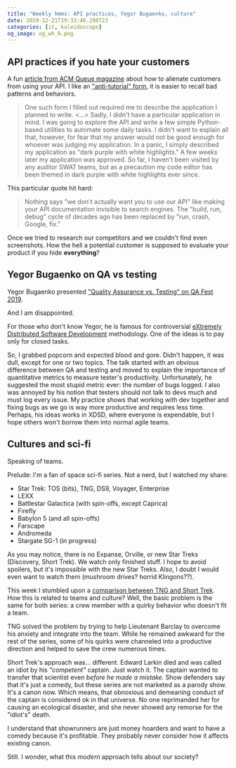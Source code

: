 ```yaml
---
title: "Weekly hmms: API practices, Yegor Bugaenko, culture"
date: 2019-12-21T19:33:46.298723
categories: [it, kaleidoscope]
og_image: og_wh_6.png
---
```


## API practices if you hate your customers
A fun [article from ACM Queue magazine](https://queue.acm.org/detail.cfm?ref=rss&id=3375635) about how to alienate
customers from using your API. I like an ["anti-tutorial" form](https://www.aviskase.com/articles/2019/09/02/your-api-is-your-public-image/), 
it is easier to recall bad patterns and behaviors.


> One such form I filled out required me to describe the application I planned to write. <...>
> Sadly, I didn't have a particular application in mind. I was going to explore the API and write a few simple 
> Python-based utilities to automate some daily tasks. I didn't want to explain all that, however, for fear that 
> my answer would not be good enough for whoever was judging my application. 
> In a panic, I simply described my application as "dark purple with white highlights." 
> A few weeks later my application was approved. So far, I haven't been visited by any auditor SWAT teams, 
> but as a precaution my code editor has been themed in dark purple with white highlights ever since.

This particular quote hit hard:

> Nothing says "we don't actually want you to use our API" like making your API documentation invisible 
> to search engines. The "build, run, debug" cycle of decades ago has been replaced by "run, crash, Google, fix."

Once we tried to research our competitors and we couldn't find even screenshots. How the hell 
a potential customer is supposed to evaluate your product if you hide **everything**?


## Yegor Bugaenko on QA vs testing

Yegor Bugaenko presented ["Quality Assurance vs. Testing" on QA Fest 2019](https://www.youtube.com/watch?v=jZitXMQaXvE).

And I am disappointed. 

For those who don't know Yegor, he is famous for controversial [eXtremely Distributed Software Development](https://www.xdsd.org/) 
methodology. One of the ideas is to pay only for closed tasks.

So, I grabbed popcorn and expected blood and gore. Didn't happen, it was dull, except for one or two topics.
The talk started with an obvious difference between QA and testing and moved to explain the importance of 
quantitative metrics to measure tester's productivity. Unfortunately, he suggested the most stupid metric ever: the 
number of bugs logged. I also was annoyed by his notion that testers should not talk to devs much and must log every issue. 
My practice shows that working with dev together and fixing bugs as we go is way more productive and requires less time. 
Perhaps, his ideas works in XDSD, where everyone is expendable, but I hope others won't borrow them into normal agile teams.

## Cultures and sci-fi

Speaking of teams.

Prelude: I'm a fan of space sci-fi series. Not a nerd, but I watched my share:

- Star Trek: TOS (bits), TNG, DS9, Voyager, Enterprise
- LEXX
- Battlestar Galactica (with spin-offs, except Caprica)
- Firefly
- Babylon 5 (and all spin-offs)
- Farscape
- Andromeda
- Stargate SG-1 (in progress)

As you may notice, there is no Expanse, Orville, or new Star Treks (Discovery, Short Trek). We watch only
finished stuff. I hope to avoid spoilers, but it's impossible with the new Star Treks. Also, I doubt I would even
want to watch them (mushroom drives? horrid Klingons??).

This week I stumbled upon a [comparison between TNG and Short Trek](https://www.youtube.com/watch?v=rnlxugk3Qb0). 
How this is related to teams and culture? Well, the basic problem is the same for both series: a crew member with a quirky 
behavior who doesn't fit a team.


TNG solved the problem by trying to help Lieutenant Barclay to overcome his anxiety and integrate into the team. 
While he remained awkward for the rest of the series, some of his quirks were channeled into a productive direction and
helped to save the crew numerous times.

Short Trek's approach was... different. Edward Larkin died and was called an idiot by his _"competent"_ captain. 
Just watch it. The captain wanted to transfer that scientist even _before he made a mistake._ Show defenders say that 
it's just a comedy, but these series are not marketed as a parody show.  It's a canon now. Which means, 
that obnoxious and demeaning conduct of the captain is considered ok in that universe. No one reprimanded her for
causing an ecological disaster, and she never showed any remorse for the "idiot's" death. 

I understand that showrunners are just money hoarders and want to have a comedy because it's profitable. They 
probably never consider how it affects existing canon. 

Still. I wonder, what this _modern_ approach tells about our society? 
